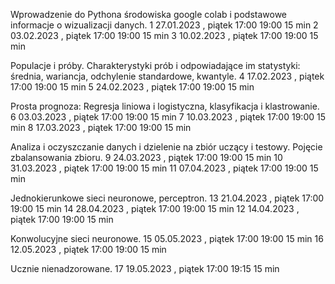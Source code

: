 Wprowadzenie do Pythona środowiska google colab i podstawowe informacje o wizualizacji danych.
1	27.01.2023 , piątek	17:00	19:00	15 min
2	03.02.2023 , piątek	17:00	19:00	15 min
3	10.02.2023 , piątek	17:00	19:00	15 min

Populacje i próby. Charakterystyki prób i odpowiadające im statystyki: średnia, wariancja, odchylenie standardowe, kwantyle.
4	17.02.2023 , piątek	17:00	19:00	15 min
5	24.02.2023 , piątek	17:00	19:00	15 min


Prosta prognoza: Regresja liniowa i logistyczna, klasyfikacja i klastrowanie.
6	03.03.2023 , piątek	17:00	19:00	15 min
7	10.03.2023 , piątek	17:00	19:00	15 min
8	17.03.2023 , piątek	17:00	19:00	15 min


Analiza i oczyszczanie danych i dzielenie na zbiór uczący i testowy. Pojęcie zbalansowania zbioru.
9	24.03.2023 , piątek	17:00	19:00	15 min
10	31.03.2023 , piątek	17:00	19:00	15 min
11	07.04.2023 , piątek	17:00	19:00	15 min

Jednokierunkowe sieci neuronowe, perceptron.
13	21.04.2023 , piątek	17:00	19:00	15 min
14	28.04.2023 , piątek	17:00	19:00	15 min
12	14.04.2023 , piątek	17:00	19:00	15 min

Konwolucyjne sieci neuronowe.
15	05.05.2023 , piątek	17:00	19:00	15 min
16	12.05.2023 , piątek	17:00	19:00	15 min

Ucznie nienadzorowane.
17	19.05.2023 , piątek	17:00	19:15	15 min
